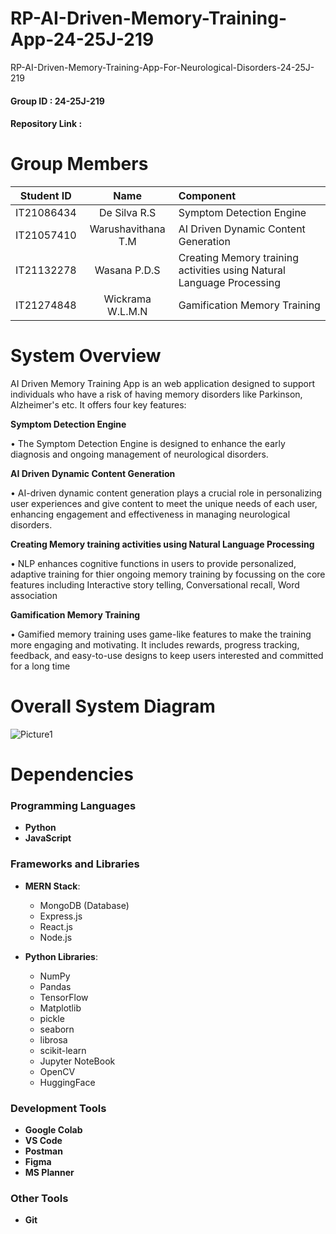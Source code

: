 # RP-AI-Driven-Memory-Training-App-24-25J-219
RP-AI-Driven-Memory-Training-App-For-Neurological-Disorders-24-25J-219

#### Group ID : 24-25J-219

#### Repository Link : 

# Group Members

|   Student ID | Name| Component  |
| :---:         |     :---:       |          :--- |
| IT21086434  | De Silva R.S  | Symptom Detection Engine |
| IT21057410     | Warushavithana T.M  | AI Driven Dynamic Content Generation  |
| IT21132278     | Wasana P.D.S  | Creating Memory training activities using Natural Language Processing  |
| IT21274848  | Wickrama W.L.M.N  | Gamification Memory Training     |


# System Overview
AI Driven Memory Training App is an web application designed to support individuals who have a risk of having memory disorders like Parkinson, Alzheimer's etc. It offers four key features:

**Symptom Detection Engine**

• The Symptom Detection Engine is designed to enhance the early diagnosis and ongoing management of neurological disorders.

**AI Driven Dynamic Content Generation**

• AI-driven dynamic content generation plays a crucial role in personalizing user experiences and give content to meet the unique needs of each user, enhancing engagement and effectiveness in managing neurological disorders.

**Creating Memory training activities using Natural Language Processing**

• NLP enhances cognitive functions in users to provide personalized, adaptive training for thier ongoing memory training by focussing on the core features including Interactive story telling, Conversational recall, Word association

**Gamification Memory Training**

• Gamified memory training uses game-like features to make the training more engaging and motivating. It includes rewards, progress tracking, feedback, and easy-to-use designs to keep users interested and committed for a long time

# Overall System Diagram
![Picture1](https://github.com/user-attachments/assets/a17dfb63-d26f-45a0-a636-74489a67c322)

# Dependencies

### Programming Languages
- **Python** 
- **JavaScript** 

### Frameworks and Libraries
- **MERN Stack**:
  - MongoDB (Database)
  - Express.js 
  - React.js 
  - Node.js 

- **Python Libraries**:
  - NumPy
  - Pandas
  - TensorFlow 
  - Matplotlib
  - pickle
  - seaborn
  - librosa
  - scikit-learn
  - Jupyter NoteBook
  - OpenCV
  - HuggingFace

### Development Tools
- **Google Colab** 
- **VS Code** 
- **Postman** 
- **Figma** 
- **MS Planner** 

### Other Tools
- **Git** 
